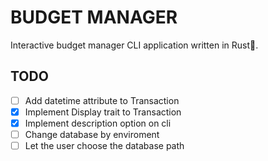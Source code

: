 # BUDGET MANAGER

Interactive budget manager CLI application written in Rust🦀.

## TODO

- [ ] Add datetime attribute to Transaction
- [x] Implement Display trait to Transaction
- [x] Implement description option on cli
- [ ] Change database by enviroment
- [ ] Let the user choose the database path
